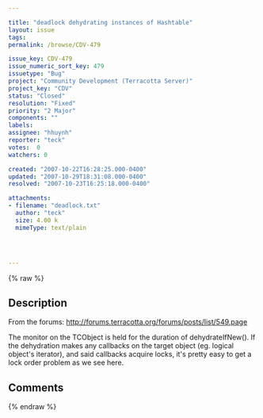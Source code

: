 ```yaml
---

title: "deadlock dehydrating instances of Hashtable"
layout: issue
tags: 
permalink: /browse/CDV-479

issue_key: CDV-479
issue_numeric_sort_key: 479
issuetype: "Bug"
project: "Community Development (Terracotta Server)"
project_key: "CDV"
status: "Closed"
resolution: "Fixed"
priority: "2 Major"
components: ""
labels: 
assignee: "hhuynh"
reporter: "teck"
votes:  0
watchers: 0

created: "2007-10-22T16:28:25.000-0400"
updated: "2007-10-29T18:31:08.000-0400"
resolved: "2007-10-23T16:25:18.000-0400"

attachments:
- filename: "deadlock.txt"
  author: "teck"
  size: 4.00 k
  mimeType: text/plain




---
```


{% raw %}

## Description

<div markdown="1" class="description">

From the forums: http://forums.terracotta.org/forums/posts/list/549.page

The monitor on the TCObject is held for the duration of dehydrateIfNew(). If the dehydration makes any callbacks on the target object (eg. logical object's iterator), and said callbacks acquire locks, it's pretty easy to get a lock order problem as we see here.


</div>

## Comments



{% endraw %}
